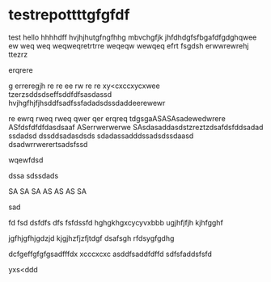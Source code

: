 # testrepottttgfgfdf
test
hello
hhhhdff
hvjhjhutgfngfhhg
mbvchgfjk
jhfdhdgfsfbgafdfgdghqwee
ew
weq
weq
weqweqretrtrre
weqeqw
wewqeq
efrt
fsgdsh
erwwrewrehj
ttezrz

erqrere

g
erreregjh
re
re
ee
rw
re
re
xy<cxccxycxwee
tzerzsddsdseffsddfdfsasdassd
hvjhgfhjfjhsddfsadfssfadadsdssdaddeerewewr

re
ewrq
rweq
rweq
qwer
qer
erqreq
tdgsgaASASAsadewedwrere
ASfdsfdfdfdasdsaaf
ASerrwerwerwe
SAsdasaddasdstzreztzdsafdsfddsadad
ssdadsd
dssddsadasdsds
sdadassadddssadsdssdaasd
dsadwrrwerertsadsfssd

wqewfdsd

dssa
sdssdads

SA
SA
SA
AS
AS
AS
SA


sad

fd
fsd
dsfdfs
dfs
fsfdssfd
hghgkhgxcycyvxbbb
ugjhfjfjh
kjhfgghf


jgfhjgfhjgdzjd
kjgjhzfjzfjtdgf
dsafsgh
rfdsygfgdhg








dcfgeffgfgfgsadfffdx xcccxcxc
asddfsaddfdffd
sdfsfaddsfsfd

yxs<ddd

